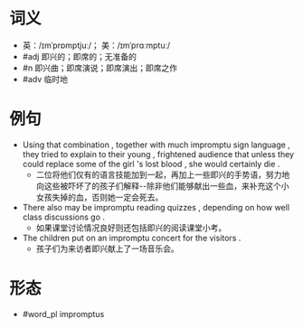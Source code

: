 # 词义
- 英：/ɪmˈprɒmptjuː/； 美：/ɪmˈprɑːmptuː/
- #adj 即兴的；即席的；无准备的
- #n 即兴曲；即席演说；即席演出；即席之作
- #adv 临时地
# 例句
- Using that combination , together with much impromptu sign language , they tried to explain to their young , frightened audience that unless they could replace some of the girl 's lost blood , she would certainly die .
	- 二位将他们仅有的语言技能加到一起，再加上一些即兴的手势语，努力地向这些被吓坏了的孩子们解释--除非他们能够献出一些血，来补充这个小女孩失掉的血，否则她一定会死去。
- There also may be impromptu reading quizzes , depending on how well class discussions go .
	- 如果课堂讨论情况良好则还包括即兴的阅读课堂小考。
- The children put on an impromptu concert for the visitors .
	- 孩子们为来访者即兴献上了一场音乐会。
# 形态
- #word_pl impromptus
